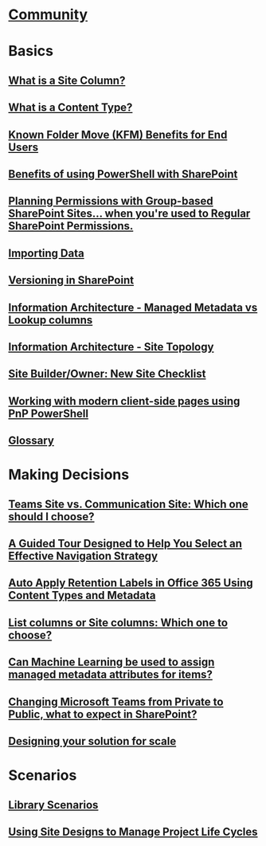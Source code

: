 # [Community](index.yml)

# Basics

## [What is a Site Column?](what-is-site-column.md)
## [What is a Content Type?](what-is-content-type.md)
## [Known Folder Move (KFM) Benefits for End Users](known-folder-move-benefits-for-enduser.md)
## [Benefits of using PowerShell with SharePoint](benefits-of-using-powershell-with-sharepoint.md)
## [Planning Permissions with Group-based SharePoint Sites... when you're used to Regular SharePoint Permissions.](permission-model-diferences.md)
## [Importing Data](importing-data.md)
## [Versioning in SharePoint](versioning-basics-best-practices.md)
## [Information Architecture - Managed Metadata vs Lookup columns](information-architecture-managed-metadata-vs-lookup-column.md)
## [Information Architecture - Site Topology](information-architecture-site-topology.md)
## [Site Builder/Owner: New Site Checklist](new-site-checklist.md)
## [Working with modern client-side pages using PnP PowerShell](working-with-modern-clientside-pages-using-pnp-powershell.md)
## [Glossary](glossary.md)

# Making Decisions

## [Teams Site vs. Communication Site: Which one should I choose?](team-site-or-communication-site.md)
## [A Guided Tour Designed to Help You Select an Effective Navigation Strategy](select-an-effective-navigation-strategy.md)
## [Auto Apply Retention Labels in Office 365 Using Content Types and Metadata](auto-apply-retention-labels-in-office-365-using-content-types-and-metadata.md)
## [List columns or Site columns: Which one to choose?](list-column-or-site-column-which-one-to-choose.md)
## [Can Machine Learning be used to assign managed metadata attributes for items?](machine-learning-and-managed-metadata.md)
## [Changing Microsoft Teams from Private to Public, what to expect in SharePoint?](changing-microsoft-teams-from-private-to-public-what-to-expect-in-sharepoint.md)
## [Designing your solution for scale](designing-solution-for-scale.md)

# Scenarios

## [Library Scenarios](library-scenarios.md)
## [Using Site Designs to Manage Project Life Cycles](site-design-life-cycle.md)
